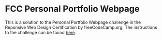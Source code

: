 # FCC Personal Portfolio Webpage

This is a solution to the Personal Portfolio Webpage challenge in the Reponsive Web Design Certification by freeCodeCamp.org. The instructions to the challenge can be found [here](https://www.freecodecamp.org/learn/responsive-web-design/responsive-web-design-projects/build-a-personal-portfolio-webpage).